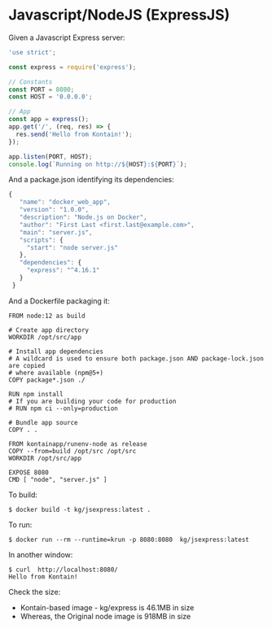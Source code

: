 # Javascript/NodeJS (ExpressJS)

Given a Javascript Express server:

```javascript
'use strict';

const express = require('express');

// Constants
const PORT = 8080;
const HOST = '0.0.0.0';

// App
const app = express();
app.get('/', (req, res) => {
  res.send('Hello from Kontain!');
});

app.listen(PORT, HOST);
console.log(`Running on http://${HOST}:${PORT}`);
```

And a package.json identifying its dependencies:

```javascript
{
   "name": "docker_web_app",
   "version": "1.0.0",
   "description": "Node.js on Docker",
   "author": "First Last <first.last@example.com>",
   "main": "server.js",
   "scripts": {
     "start": "node server.js"
   },
   "dependencies": {
     "express": "^4.16.1"
   }
 }

```

And a Dockerfile packaging it:

```shell
FROM node:12 as build

# Create app directory
WORKDIR /opt/src/app

# Install app dependencies
# A wildcard is used to ensure both package.json AND package-lock.json are copied
# where available (npm@5+)
COPY package*.json ./

RUN npm install
# If you are building your code for production
# RUN npm ci --only=production

# Bundle app source
COPY . .

FROM kontainapp/runenv-node as release
COPY --from=build /opt/src /opt/src
WORKDIR /opt/src/app

EXPOSE 8080
CMD [ "node", "server.js" ]
```

To build:

```
$ docker build -t kg/jsexpress:latest .

```

To run:
```
$ docker run --rm --runtime=krun -p 8080:8080  kg/jsexpress:latest
```

In another window:
```
$ curl  http://localhost:8080/
Hello from Kontain!
```

Check the size:

- Kontain-based image - kg/express is 46.1MB in size
- Whereas, the Original node image is 918MB in size
